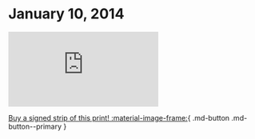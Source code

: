 # January 10, 2014

![](https://www.achewood.com/comic.php?date=01102014)

[Buy a signed strip of this print! :material-image-frame:](https://achewood-holiday-pop-up.myshopify.com/products/strip#01102014){ .md-button .md-button--primary }
